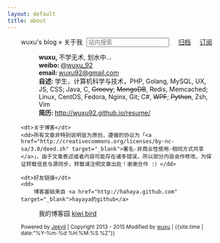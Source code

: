 ```yaml
---
layout: default
title: about
---
```


<style type="text/css" media="screen">
    @media screen and (max-width: 720px) {
        .aboutMe {
            width: 95%;
        }
    }
    @media screen and (min-width: 720px) {
        .aboutMe {
            width: 85%;
            padding-left: 30px;
        }
    }
    /*#content {
        width: 85%;
    }*/

</style>


<div id="content" class="aboutMe">
<form class="page-loc" method="GET" action="/search">
	<span style="float:right"><input type="text" class="web-search" name ="q" placeholder="站内搜索" /><a href="/archive/" style="margin-left: 20px;">归档</a><a href="/atom.xml" class="page-rss" style="margin-left: 20px;">订阅</a></span>
  	wuxu's blog » 关于我
</form>
<dl class="aboutDl">
	<dd><strong>wuxu, </strong>不学无术, 划水中...</dd>
	<dd><strong>weibo: </strong><a href="http://weibo.com/u/2446209193" target="_blank">@wuxu_92</a></dd>
	<dd><strong>email: </strong><a href="mailto:wuxu92@gmail.com">wuxu92@gmail.com</a></dd>
	<dd><strong>自述: </strong>学生，计算机科学与技术，PHP, Golang, MySQL, UX, JS, CSS; Java, C, <del>Groovy</del>; <del>MongoDB</del>, Redis, Memcached; Linux, CentOS, Fedora, Nginx, Git; C#, <del>WPF</del>; <del>Python</del>, Zsh, Vim</dd>
	<dd><strong>简历: </strong><a href="http://wuxu92.github.io/resume/" title="简历" target="_blank">http://wuxu92.github.io/resume/</a></dd>

	<dt>关于博客</dt>
	<dd>所有文章非特别说明皆为原创，遵循的协议为「<a href="http://creativecommons.org/licenses/by-nc-sa/3.0/deed.zh" target="_blank">署名-非商业性使用-相同方式共享</a>」，由于文章表述或者内容可能存在诸多错误，所以部分内容会作修改，为保证转载信息与源同步，转载请注明文章出处！谢谢合作 :）</dd>

	<dt>好友链接</dt>
    <dd>
        博客基础来自 <a href="http://hahaya.github.com" target="_blank">hayaya的github</a>
   </dd>
   <dd>
        我的博客园 <a href="http://www.cnblogs.com/kiwi/" target="_blank">kiwi bird</a>
   </dd>
</dl>
<div class="footer">
    <small>Powered by <a href="https://github.com/mojombo/jekyll">Jekyll</a> | Copyright 2013 - 2015 Modified by <a href="/about.html">wuxu</a> | <span class="label label-info">{{site.time | date:"%Y-%m-%d %H:%M:%S %Z"}}</span></small>
</div>
</div>
<script type="text/javascript">
$(function(){
	$('#disqus_container .comment').trigger('click');
});
</script>
